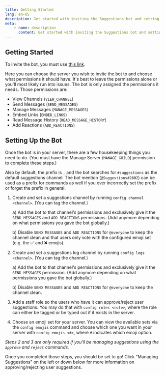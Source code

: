 ```yaml
---
title: Getting Started
lang: en-US
description: Get started with inviting the Suggestions bot and setting up its primary features.
meta:
    - name: description
      content: Get started with inviting the Suggestions bot and setting up its primary features.
---
```


## Getting Started

To invite the bot, you must use [this link](https://discordapp.com/oauth2/authorize?client_id=474051954998509571&scope=bot&permissions=93248).

Here you can choose the server you wish to invite the bot to and choose what permissions it should have. It's best to leave the permissions alone or you'll most likely run into issues. The bot is only assigned the permissions it needs. Those permissions are:

* View Channels (`VIEW_CHANNEL`)
* Send Messages (`SEND_MESSAGES`)
* Manage Messages (`MANAGE_MESSAGES`)
* Embed Links (`EMBED_LINKS`\)
* Read Message History (`READ_MESSAGE_HISTORY`)
* Add Reactions (`ADD_REACTIONS`)

## Setting Up the Bot

Once the bot is in your server, there are a few housekeeping things you need to do. (You must have the Manage Server (`MANAGE_GUILD`) permission to complete these steps.)

Also by default, the prefix is `,` and the bot searches for `#suggestions` as the default suggestions channel. The bot mention (`@Suggestions#2602`) can be used as a prefix for commands as well if you ever incorrectly set the prefix or forget the prefix in general.

1. Create and set a suggestions channel by running `config channel <channel>`. (You can tag the channel.)


   a) Add the bot to that channel's permissions and exclusively give it the `SEND MESSAGES` and `ADD REACTIONS` permissions. (Add anymore depending on what permissions you gave the bot globally.)


   b) Disable `SEND MESSAGES` and `ADD REACTIONS` for `@everyone` to keep the channel clean and that users only vote with the configured emoji set (e.g. the ✅ and ❌ emojis).


2. Create and set a suggestions log channel by running `config logs <channel>`. (You can tag the channel.)


   a) Add the bot to that channel's permissions and exclusively give it the `SEND MESSAGES` permission. (Add anymore depending on what permissions you gave the bot globally.)


   b) Disable `SEND MESSAGES` and `ADD REACTIONS` for `@everyone` to keep the channel clean.


3. Add a staff role so the users who have it can approve/reject user suggestions. You may do that with `config roles <role>`, where the role can either be tagged or be typed out if it exists in the server.


4. Choose an emoji set for your server. You can view the available sets via the `config emojis` command and choose which one you want in your server with `config emojis <#>`, where `#` indicates which emoji option.


*Steps 2 and 3 are only required if you'll be managing suggestions using the `approve` and `reject` commands.*

Once you completed those steps, you should be set to go! Click "Managing Suggestions" on the left or down below for more information on approving/rejecting user suggestions.

